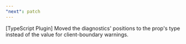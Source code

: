 ```yaml
---
"next": patch
---
```


[TypeScript Plugin] Moved the diagnostics' positions to the prop's type instead of the value for client-boundary warnings.
